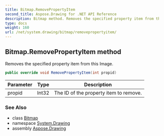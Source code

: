 ```yaml
---
title: Bitmap.RemovePropertyItem
second_title: Aspose.Drawing for .NET API Reference
description: Bitmap method. Removes the specified property item from this Image
type: docs
weight: 160
url: /net/system.drawing/bitmap/removepropertyitem/
---
```

## Bitmap.RemovePropertyItem method

Removes the specified property item from this Image.

```csharp
public override void RemovePropertyItem(int propid)
```

| Parameter | Type | Description |
| --- | --- | --- |
| propid | Int32 | The ID of the property item to remove. |

### See Also

* class [Bitmap](../)
* namespace [System.Drawing](../../bitmap/)
* assembly [Aspose.Drawing](../../../)


